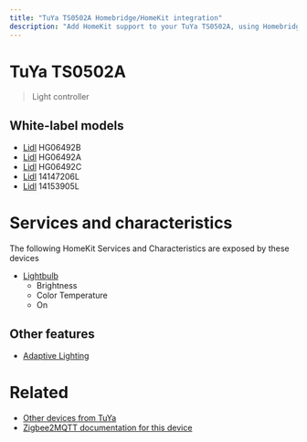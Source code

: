 ```yaml
---
title: "TuYa TS0502A Homebridge/HomeKit integration"
description: "Add HomeKit support to your TuYa TS0502A, using Homebridge, Zigbee2MQTT and homebridge-z2m."
---
```

<!---
This file has been GENERATED using src/docgen/docgen.ts
DO NOT EDIT THIS FILE MANUALLY!
-->
# TuYa TS0502A
> Light controller


## White-label models
* [Lidl](../index.md#lidl) HG06492B
* [Lidl](../index.md#lidl) HG06492A
* [Lidl](../index.md#lidl) HG06492C
* [Lidl](../index.md#lidl) 14147206L
* [Lidl](../index.md#lidl) 14153905L

# Services and characteristics
The following HomeKit Services and Characteristics are exposed by
these devices

* [Lightbulb](../../light.md)
  * Brightness
  * Color Temperature
  * On

## Other features
* [Adaptive Lighting](../../light.md)

# Related
* [Other devices from TuYa](../index.md#tuya)
* [Zigbee2MQTT documentation for this device](https://www.zigbee2mqtt.io/devices/TS0502A.html)
